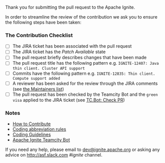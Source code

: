 Thank you for submitting the pull request to the Apache Ignite.

In order to streamline the review of the contribution 
we ask you to ensure the following steps have been taken:

### The Contribution Checklist
- [ ] The JIRA ticket has been associated with the pull request
- [ ] The JIRA ticket has the _Patch Available_ state
- [ ] The pull request briefly describes changes that have been made
- [ ] The pull request title has the following pattern 
e.g. `IGNITE-12407: Java thin client. Cluster API support`
- [ ] Commits have the following pattern 
e.g. `IGNITE-12835: Thin client. Compute support added`
- [ ] A reviewer has been asked for the review through the JIRA comments 
(see [the Maintainers list](https://cwiki.apache.org/confluence/display/IGNITE/How+to+Contribute#HowtoContribute-ReviewProcessandMaintainers)) 
- [ ] The pull request has been checked by the Teamcity Bot and 
the `green visa` applied to the JIRA ticket (see [TC.Bot: Check PR](https://mtcga.gridgain.com/prs.html))

### Notes
- [How to Contribute](https://cwiki.apache.org/confluence/display/IGNITE/How+to+Contribute)
- [Coding abbreviation rules](https://cwiki.apache.org/confluence/display/IGNITE/Abbreviation+Rules)
- [Coding Guidelines](https://cwiki.apache.org/confluence/display/IGNITE/Coding+Guidelines)
- [Apache Ignite Teamcity Bot](https://cwiki.apache.org/confluence/display/IGNITE/Apache+Ignite+Teamcity+Bot)

If you need any help, please email to dev@ignite.apache.org or asking anу advice on http://asf.slack.com _#ignite_ channel.